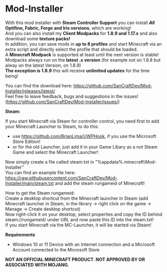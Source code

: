 # Mod-Installer
With this mod installer with **Steam Controller Support** you can install **_All_ Optifine, Fabric, Forge and Iris versions**, which are working! <br/>
And you can also install my **Client Modpacks** for **1.8.9 and 1.17.x** and also download some **texture packs!** <br/>
In addition, you can save mods in **up to 8 profiles** and start Minecraft via an extra script and directly select the profile that should be loaded. <br/>
A **Minecraft Modpack** is supported at least until the next version is stable! <br/>
Modpacks always run on the **latest .x version** (for example not on 1.8.8 but alway on the latest Version, on 1.8.9) <br/>
**The exception is 1.8.9** this will receive **unlimited updates** for the time being! <br/>

You can find the download here: https://github.com/SanCraftDev/Mod-Installer/releases/latest/ <br/>
Feel free to leave feedback, bugs and suggestions in the issues! (https://github.com/SanCraftDev/Mod-Installer/issues/)

**Steam:**

If you start Minecraft via Steam for controller control, you need first to add your Minecraft Launcher to Steam, to do this: <br/>
 - use https://github.com/BrianLima/UWPHook, if you use the Microsoft Store Edition! <br/>
 - or for the old Launcher, just add it in your Game Libary as a not Steam Game and select the Minecraft Launcher!  <br/>

Now simply create a file called steam.txt in "%appdata%\.minecraft\Mod-Installer" <br/>
You can find an example file here: https://raw.githubusercontent.com/SanCraftDev/Mod-Installer/main/steam.txt and add the steam rungameid of Minecraft!

How to get the Steam rungameid: <br/>
Create a desktop shortcut from the Minecraft launcher in Steam (add Minecraft launcher in Steam, in the library -> right click on the game -> Manage -> Create desktop shortcut) <br/>
Now right-click it on your desktop, select properties and copy the ID behind steam://rungameid/ under URL and now paste this ID into the steam.txt! <br/>
If you start Minecraft via the MC-Launcher, it will be started via Steam!

**Requirements**
 - Windows 10 or 11 Device with an Internet connection and a Microsoft Account connected to the Microsoft Store
 
**NOT AN OFFICIAL MINECRAFT PRODUCT. NOT APPROVED BY OR ASSOCIATED WITH MOJANG.**
